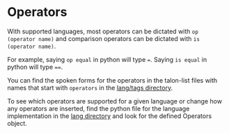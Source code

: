 # Operators

With supported languages, most operators can be dictated with `op (operator name)` and comparison operators can be dictated with `is (operator name)`.

For example, saying `op equal` in python will type `=`. Saying `is equal` in python will type `==`.

You can find the spoken forms for the operators in the talon-list files with names that start with `operators` in the [lang/tags directory](https://github.com/talonhub/community/tree/main/lang/tags).

To see which operators are supported for a given language or change how any operators are inserted, find the python file for the language implementation in the [lang directory](https://github.com/talonhub/community/tree/main/lang) and look for the defined Operators object.
